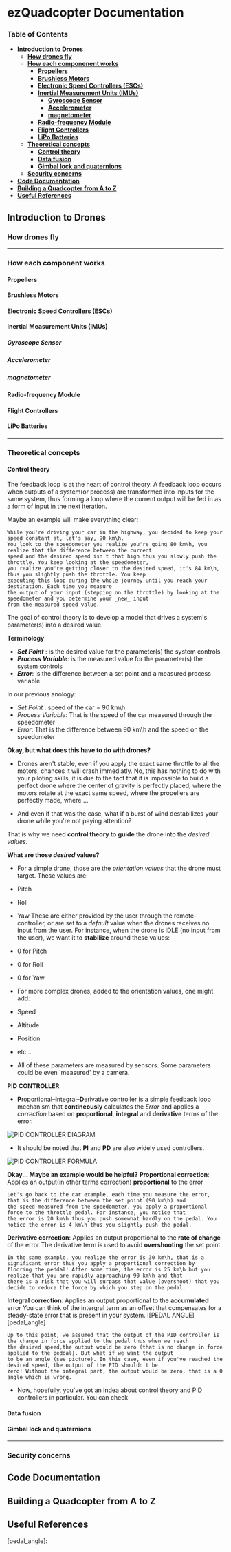# ezQuadcopter Documentation

### Table of Contents
 - [__Introduction to Drones__](#introduction-to-drones)
 	- [__How drones fly__](#how-drones-fly)
 	- [__How each componenent works__](#how-each-component-works)
		- [__Propellers__](#propellers)
		- [__Brushless Motors__](#brushless-motors)
		- [__Electronic Speed Controllers (ESCs)__](#electronic-speed-controllers-(escs))
		- [__Inertial Measurement Units (IMUs)__](#inertial-measurement-unit-(imus))
			- [__Gyroscope Sensor__](#gyroscope-sensor)
			- [__Accelerometer__](#accelerometer)
			- [__magnetometer__](#magnetometer)
		- [__Radio-frequency Module__](#radio-frequency-module)
		- [__Flight Controllers__](#flight-controllers)
		- [__LiPo Batteries__](#lipo-batteries)
 	- [__Theoretical concepts__](#theoretical-concepts)
  		- [__Control theory__](#control-theory)
  		- [__Data fusion__](#data-fusion)
  		- [__Gimbal lock and quaternions__](#gimbal-lock-and-quaternions)
 	- [__Security concerns__](#security-concerns)
 - __[Code Documentation](#code-documentation)__
 - __[Building a Quadcopter from A to Z](#building-a-quadcopter-from-a-to-z)__
 - __[Useful References](#useful-references)__



## Introduction to Drones

### How drones fly
___
### How each component works
 #### Propellers
  #### Brushless Motors
  #### Electronic Speed Controllers (ESCs)
  #### Inertial Measurement Units (IMUs)
  ##### Gyroscope Sensor
  ##### Accelerometer
  ##### magnetometer
  #### Radio-frequency Module
#### Flight Controllers
#### LiPo Batteries
___
### Theoretical concepts
  #### Control theory
The feedback loop is at the heart of control theory. A feedback loop occurs when outputs of a system(or process)
are transformed into inputs for the same system, thus forming a loop where the current output will be fed in as
a form of input in the next iteration.
		
Maybe an example will make everything clear:

```
While you're driving your car in the highway, you decided to keep your speed constant at, let's say, 90 km\h.
You look to the speedometer you realize you're going 80 km\h, you realize that the difference between the current
speed and the desired speed isn't that high thus you slowly push the throttle. You keep looking at the speedometer,
you realize you're getting closer to the desired speed, it's 84 km\h, thus you slightly push the throttle. You keep
executing this loop during the whole journey until you reach your destination. Each time you measure
the output of your input (stepping on the throttle) by looking at the speedometer and you determine your _new_ input
from the measured speed value.
```

The goal of control theory is to develop a model that drives a system's parameter(s) into a desired value.

__Terminology__
		
- _**Set Point**_ : is the desired value for the parameter(s) the system controls
- _**Process Variable**_: is the measured value for the parameter(s) the system controls
- _**Error**_: is the difference between a set point and a measured process variable
			
In our previous anology:
- _Set Point_ : speed of the car = 90 km\h
- _Process Variable_: That is the speed of the car measured through the speedometer
- _Error_: That is the difference between 90 km\h and the speed on the speedometer

__Okay, but what does this have to do with drones?__
- Drones aren't stable, even if you apply the exact same throttle to all the motors, chances it will crash immediatly.
No, this has nothing to do with your piloting skills, it is due to the fact that it is impossible to build a perfect drone
where the center of gravity is perfectly placed, where the motors rotate at the exact same speed, where the propellers are
perfectly made, where ...

- And even if that was the case, what if a burst of wind destabilizes your drone while you're not paying attention?

That is why we need __control theory__ to __guide__ the drone into the _desired values_.

__What are those _desired_ values?__
- For a simple drone, those are the _orientation values_ that the drone must target.
These values are:
 - Pitch
 - Roll
 - Yaw
These are either provided by the user through the remote-controller, or are set to a _default_
value when the drones receives no input from the user.
For instance, when the drone is IDLE (no input from the user), we want it to **stabilize** around these values:
 - 0 for Pitch
 - 0 for Roll
 - 0 for Yaw

- For more complex drones, added to the orientation values, one might add:
 - Speed
 - Altitude
 - Position
 - etc...

- All of these parameters are measured by sensors. Some parameters could be even 'measured' by a camera.

__PID CONTROLLER__
- **P**roportional–**I**ntegral–**D**erivative controller is a simple feedback loop mechanism that **contineously**
calculates the *Error* and applies a *correction* based on **proportional**, **integral** and **derivative** terms
of the error.

![PID CONTROLLER DIAGRAM][pid_controller]

- It should be noted that **PI** and **PD** are also widely used controllers.

![PID CONTROLLER FORMULA][pid_controller_formula]

__Okay... Maybe an example would be helpful?__
__Proportional correction__: Applies an output(in other terms correction) **proportional** to the error

```
Let's go back to the car example, each time you measure the error, that is the difference between the set point (90 km\h) and 
the speed measured from the speedometer, you apply a proportional force to the throttle pedal. For instance, you notice that 
the error is 20 km\h thus you push somewhat hardly on the pedal. You notice the error is 4 km\h thus you slightly push the pedal.
```

__Derivative correction__: Applies an output proportional to the **rate of change** of the error
The derivative term is used to avoid **overshooting** the set point.
```
In the same example, you realize the error is 30 km\h, that is a significant error thus you apply a proportional correction by
flooring the peddal! After some time, the error is 25 km\h but you realize that you are rapidly approaching 90 km\h and that
there is a risk that you will surpass that value (overshoot) that you decide to reduce the force by which you step on the pedal.
```

__Integral correction__: Applies an output proportional to the **accumulated** error
You can think of the intergral term as an offset that compensates for a steady-state error that is present in your system.
![PEDAL ANGLE][pedal_angle]
```
Up to this point, we assumed that the output of the PID controller is the change in force applied to the pedal thus when we reach
the desired speed,the output would be zero (that is no change in force applied to the peddal). But what if we want the output
to be an angle (see picture). In this case, even if you've reached the desired speed, the output of the PID shouldn't be
zero! Without the integral part, the output would be zero, that is a 0 angle which is wrong.
```
- Now, hopefully, you've got an indea about control theory and PID controllers in particular.
You can check

#### Data fusion
#### Gimbal lock and quaternions

___
### Security concerns

## Code Documentation
## Building a Quadcopter from A to Z
## Useful References


[pid_controller]: https://github.com/walcht/ezQuadcopter/blob/walcht-documentation/docs/images/pid_controller.png
[pid_controller_formula]: https://github.com/walcht/ezQuadcopter/blob/walcht-documentation/docs/images/pid_controller_formula.png
[pedal_angle]:
